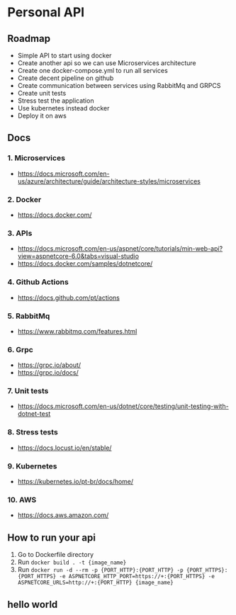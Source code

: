 # Personal API

## Roadmap
- Simple API to start using docker
- Create another api so we can use Microservices architecture
- Create one docker-compose.yml to run all services
- Create decent pipeline on github
- Create communication between services using RabbitMq and GRPCS
- Create unit tests
- Stress test the application
- Use kubernetes instead docker
- Deploy it on aws

## Docs
### 1. Microservices
- https://docs.microsoft.com/en-us/azure/architecture/guide/architecture-styles/microservices
### 2. Docker
- https://docs.docker.com/
### 3. APIs
- https://docs.microsoft.com/en-us/aspnet/core/tutorials/min-web-api?view=aspnetcore-6.0&tabs=visual-studio
- https://docs.docker.com/samples/dotnetcore/
### 4. Github Actions
- https://docs.github.com/pt/actions
### 5. RabbitMq
- https://www.rabbitmq.com/features.html
### 6. Grpc
- https://grpc.io/about/
- https://grpc.io/docs/
### 7. Unit tests
- https://docs.microsoft.com/en-us/dotnet/core/testing/unit-testing-with-dotnet-test
### 8. Stress tests
- https://docs.locust.io/en/stable/
### 9. Kubernetes
- https://kubernetes.io/pt-br/docs/home/
### 10. AWS
- https://docs.aws.amazon.com/

## How to run your api
1. Go to Dockerfile directory
2. Run ```docker build . -t {image_name}```
3. Run ```docker run -d --rm -p {PORT_HTTP}:{PORT_HTTP} -p {PORT_HTTPS}:{PORT_HTTPS} -e ASPNETCORE_HTTP_PORT=https://+:{PORT_HTTPS} -e ASPNETCORE_URLS=http://+:{PORT_HTTP} {image_name}```
## hello world
